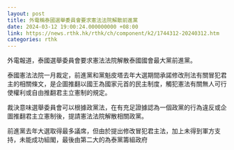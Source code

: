 ```yaml
---
layout: post
title: 外電稱泰國選舉委員會要求憲法法院解散前進黨
date: 2024-03-12 19:00:24.000000000 +08:00
link: https://news.rthk.hk/rthk/ch/component/k2/1744312-20240312.htm
categories: rthk
---
```


外電報道，泰國選舉委員會要求憲法法院解散泰國國會最大黨前進黨。

泰國憲法法院一月裁定，前進黨和黨魁皮塔去年大選期間承諾修改刑法有關冒犯君主的相關條文，是企圖推翻以國王為國家元首的民主制度，觸犯憲法有關無人可行使權利或自由推翻君主立憲制的規定。

裁決意味選舉委員會可以根據政黨法，在有充足證據認為一個政黨的行為違反或企圖推翻君主立憲制後，提請憲法法院解散相關政黨。

前進黨去年大選取得最多議席，但由於提出修改冒犯君主法，加上未得到軍方支持，未能成功組閣，最後由第二大的為泰黨籌組政府
